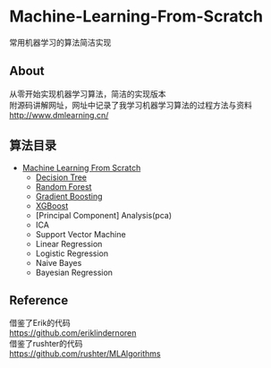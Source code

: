 # Machine-Learning-From-Scratch
常用机器学习的算法简洁实现
## About
从零开始实现机器学习算法，简洁的实现版本<br>
附源码讲解网址，网址中记录了我学习机器学习算法的过程方法与资料<br>
http://www.dmlearning.cn/

## 算法目录
- [Machine Learning From Scratch](#machine-learning-from-scratch)
  * [Decision Tree](decision_tree)
  * [Random Forest](random_forest)
  * [Gradient Boosting](gradient_boosting_decision_tree)
  * [XGBoost](xgboost)
  * [Principal Component] Analysis(pca)
  * ICA
  * Support Vector Machine
  * Linear Regression
  * Logistic Regression
  * Naive Bayes
  * Bayesian Regression
  
 ## Reference
借鉴了Erik的代码<br>
https://github.com/eriklindernoren<br>
借鉴了rushter的代码<br>
https://github.com/rushter/MLAlgorithms
   
  

